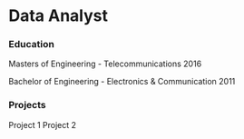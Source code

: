 # Data Analyst

### Education
Masters of Engineering - Telecommunications  2016

Bachelor of Engineering - Electronics & Communication 2011

### Projects
Project 1
Project 2
